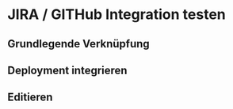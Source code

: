 # JIRA / GITHub Integration testen

## Grundlegende Verknüpfung 

## Deployment integrieren

## Editieren
